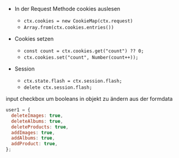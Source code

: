 - In der Request Methode cookies auslesen
  - `ctx.cookies = new CookieMap(ctx.request)`
  - `Array.from(ctx.cookies.entries())`

- Cookies setzen
  - `const count = ctx.cookies.get("count") ?? 0;`
  - `ctx.cookies.set("count", Number(count++));`

- Session
  - `ctx.state.flash = ctx.session.flash;`
  - `delete ctx.session.flash;`

input checkbox um booleans in objekt zu ändern aus der formdata

```javascript
user1 = {
  deleteImages: true,
  deleteAlbums: true,
  deleteProducts: true,
  addImages: true,
  addAlbums: true,
  addProduct: true,
};
```
